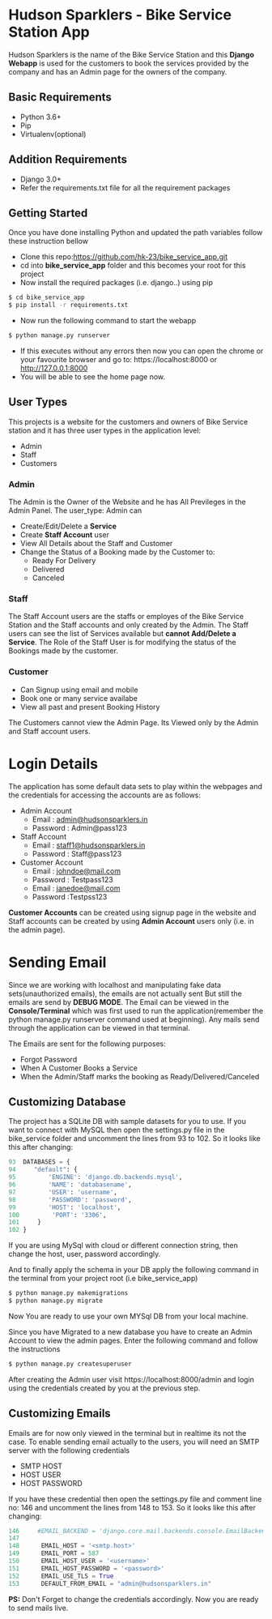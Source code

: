 # Hudson Sparklers - Bike Service Station App
Hudson Sparklers is the name of the Bike Service Station and this **Django Webapp** is used for the customers to book the services provided by the company and has an Admin page for the owners of the company.

## Basic Requirements
- Python 3.6+
- Pip
- Virtualenv(optional)

## Addition Requirements
- Django 3.0+
- Refer the requirements.txt file for all the requirement packages

## Getting Started
Once you have done installing Python and updated the path variables follow these instruction bellow
- Clone this repo:https://github.com/hk-23/bike_service_app.git
- cd into **bike_service_app** folder and this becomes your root for this project
- Now install the required packages (i.e. django..) using pip
```sh
$ cd bike_service_app
$ pip install -r requirements.txt
```
- Now run the following command to start the webapp
```sh
$ python manage.py runserver
```
- If this executes without any errors then now you can open the chrome or your favourite browser and go to: https://localhost:8000 or http://127.0.0.1:8000
- You will be able to see the home page now.

## User Types
This projects is a website for the customers and owners of Bike Service station and it has three user types in the application level:
- Admin
- Staff
- Customers
### Admin
The Admin is the Owner of the Website and he has All Previleges in the Admin Panel. The user_type: Admin can 
- Create/Edit/Delete a **Service**
- Create **Staff Account** user
- View All Details about the Staff and Customer
- Change the Status of a Booking made by the Customer to: 
    - Ready For Delivery
    - Delivered
    - Canceled

### Staff
The Staff Account users are the staffs or employes of the Bike Service Station and the Staff accounts and only created by the Admin. The Staff users can see the list of Services available but **cannot Add/Delete a Service**. The Role of the Staff User is for modifying the status of the Bookings made by the customer.

### Customer
 - Can Signup using email and mobile
 - Book one or many service availabe
 - View all past and present Booking History

The Customers cannot view the Admin Page. Its Viewed only by the Admin and Staff account users.

# Login Details
The application has some default data sets to play within the webpages and the credentials for accessing the accounts are as follows:
- Admin Account
    - Email : admin@hudsonsparklers.in
    - Password : Admin@pass123
- Staff Account
    - Email : staff1@hudsonsparklers.in
    - Password : Staff@pass123
- Customer Account 
    - Email : johndoe@mail.com
    - Password : Testpass123
    - Email : janedoe@mail.com
    - Password :Testpss123

**Customer Accounts** can be created using signup page in the website and Staff accounts can be created by using **Admin Account** users only (i.e. in the admin page).

# Sending Email
Since we are working with localhost and manipulating fake data sets(unauthorized emails), the emails are not actually sent But still the emails are send by **DEBUG MODE**. The Email can be viewed in the **Console/Terminal** which was first used to run the application(remember the python manage.py runserver command used at beginning).
Any mails send through the application can be viewed in that terminal.

The Emails are sent for the following purposes:
- Forgot Password
- When A Customer Books a Service
- When the Admin/Staff marks the booking as Ready/Delivered/Canceled


## Customizing Database
The project has a SQLite DB with sample datasets for you to use. If you want to connect with MySQL  then open the settings.py file in the bike_service folder and uncomment the lines from 93 to 102. So it looks like this after changing:
```python
93  DATABASES = {
94     "default": {
95         'ENGINE': 'django.db.backends.mysql',
96         'NAME': 'databasename',
97         'USER': 'username',
98         'PASSWORD': 'password',
99         'HOST': 'localhost',
100         'PORT': '3306',
101     }
102 }
```
If you are using MySql with cloud or different connection string, then change the host, user, password accordingly.

And to finally apply the schema in your DB apply the following command in the terminal from your project root (i.e bike_service_app)
```sh
$ python manage.py makemigrations
$ python manage.py migrate
```
Now You are ready to use your own MYSql DB from your local machine.

Since you have Migrated to a new database you have to create an Admin Account to view the admin pages. Enter the following command and follow the instructions

```sh
$ python manage.py createsuperuser
```

After creating the Admin user visit https://localhost:8000/admin and login using the credentials created by you at the previous step.

## Customizing Emails
Emails are for now only viewed in the terminal but in realtime its not the case. To enable sending email actually to the users, you will need an SMTP server with the following credentials
- SMTP HOST
- HOST USER
- HOST PASSWORD

If you have these credential then open the settings.py file and comment line no: 146 and  uncomment the lines from 148 to 153. So it looks like this after changing:

```python
146     #EMAIL_BACKEND = 'django.core.mail.backends.console.EmailBackend'  #Development Only
147
148      EMAIL_HOST = '<smtp.host>'
149      EMAIL_PORT = 587
150      EMAIL_HOST_USER = '<username>'
151      EMAIL_HOST_PASSWORD = '<password>'
152      EMAIL_USE_TLS = True
153      DEFAULT_FROM_EMAIL = "admin@hudsonsparklers.in"
```

**PS:** Don't Forget to change the credentials accordingly.
 Now you are ready to send mails live. 
